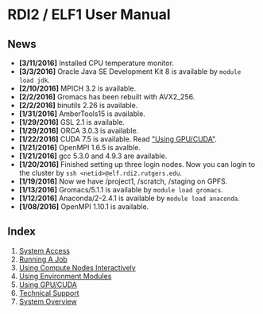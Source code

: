 # RDI2 / ELF1 User Manual

News
----

- **[3/11/2016]** Installed CPU temperature monitor.
- **[3/3/2016]** Oracle Java SE Development Kit 8 is available by `module load jdk`.
- **[2/10/2016]** MPICH 3.2 is available.
- **[2/2/2016]** Gromacs has been rebuilt with AVX2_256.
- **[2/2/2016]** binutils 2.26 is available.
- **[1/31/2016]** AmberTools15 is available.
- **[1/29/2016]** GSL 2.1 is available.
- **[1/29/2016]** ORCA 3.0.3 is available.
- **[1/22/2016]** CUDA 7.5 is available. Read ["Using GPU/CUDA"](using_gpu.md).
- **[1/21/2016]** OpenMPI 1.6.5 is avalble.
- **[1/21/2016]** gcc 5.3.0 and 4.9.3 are available.
- **[1/20/2016]** Finished setting up three login nodes. Now you can login to the cluster
  by `ssh <netid>@elf.rdi2.rutgers.edu`.
- **[1/19/2016]** Now we have /project1, /scratch, /staging on GPFS.
- **[1/13/2016]** Gromacs/5.1.1 is available by `module load gromacs`.
- **[1/12/2016]** Anaconda/2-2.4.1 is available by `module load anaconda`.
- **[1/08/2016]** OpenMPI 1.10.1 is available.

Index
-----

1. [System Access](system_access.md)
2. [Running A Job](running_a_job.md)
3. [Using Compute Nodes Interactively](interactive_job.md)
4. [Using Environment Modules](using_modules.md)
5. [Using GPU/CUDA](using_gpu.md)
6. [Technical Support](technical_support.md)
7. [System Overview](http://rdi2.rutgers.edu/elf-i)
